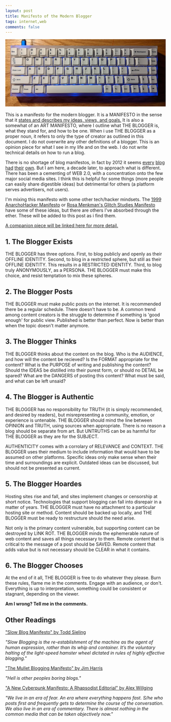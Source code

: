 ```yaml
---
layout: post
title: Manifesto of the Modern Blogger
tags: internet,web
comments: false
---
```


![image of my keyboard](../img/manifesto/1.jpg)

This is a manifesto for the modern blogger. It is a MANIFESTO in the sense that it [states and describes my ideas, views, and goals.](https://www.merriam-webster.com/dictionary/manifesto) It is also a somewhat of an ART MANIFESTO, where I outline what THE BLOGGER is, what they stand for, and how to be one. When i use THE BLOGGER as a proper noun, it refers to only the type of creator as outlined in this document. I do not overwrite any other definitions of a blogger. This is an opinion piece for what I see in my life and on the web. I do not write technical details on how to run a blog.

There is no shortage of blog manifestos, in fact by 2012 it seems [every](http://jamesgstewart.com/blogging-manifesto/) [blog](https://www.socialmediatoday.com/content/manifesto-blogging) [had](https://chrisbrogan.com/stories/social-media/if-you-intend-to-blog-seriously/) [their](https://cbcmanifesto.blogspot.com/) [own](http://www.ocdqblog.com/home/the-mullet-blogging-manifesto.html). But I am here, a decade later, to approach what is different. There has been a cementing of WEB 2.0, with a concentration onto the few major social media sites. I think this is helpful for some things (more people can easily share digestible ideas) but detrimental for others (a platform serves advertisers, not users).

I'm mixing this manifesto with some other tech/hacker mindsets. The [1999 AnarchoHacker Manifesto](https://www.digitalmanifesto.net/manifestos/219/) or [Rosa Menkman's Glitch Studies Manifesto](http://amodern.net/wp-content/uploads/2016/05/2010_Original_Rosa-Menkman-Glitch-Studies-Manifesto.pdf) have some of these ideas, but there are others I've absorbed through the ether. These will be added to this post as i find them.

[A companion piece will be linked here for more detail.](https://nickmasso.com)


## 1. The Blogger Exists

THE BLOGGER has three options. First, to blog publicly and openly as their OFFLINE IDENTITY. Second, to blog in a restricted sphere, but still as their OFFLINE IDENTITY. This results in a RESTRICTED IDENTITY. Third, to blog truly ANONYMOUSLY, as a PERSONA. THE BLOGGER must make this choice, and resist temptation to mix these spheres.


## 2. The Blogger Posts

THE BLOGGER must make public posts on the internet. It is recommended there be a regular schedule. There doesn't have to be. A common trend among content creators is the struggle to determine if something is 'good enough' for public view. Published is better than perfect. Now is better than when the topic doesn't matter anymore. 


## 3. The Blogger Thinks

THE BLOGGER thinks about the content on the blog. Who is the AUDIENCE, and how will the content be recieved? Is the FORMAT appropriate for the content? What is the PURPOSE of writing and publishing the content? Should the IDEAS be distilled into their purest form, or should no DETAIL be spared? What are the DANGERS of posting this content? What must be said, and what can be left unsaid?


## 4. The Blogger is Authentic

THE BLOGGER has no responsibility for TRUTH (it is simply recommended, and desired by readers), but misrepresenting a community, emotion, or experience is untenable. THE BLOGGER should mind the line between OPINION and TRUTH, using sources when appropriate. There is no reason a blog should be separate from art. But UNTRUTHS can be as harmful for THE BLOGGER as they are for the SUBJECT.

AUTHENTICITY comes with a corrolary of RELEVANCE and CONTEXT. THE BLOGGER uses their medium to include information that would have to be assumed on other platforms. Specific ideas only make sense when their time and surroundings are explicit. Outdated ideas can be discussed, but should not be presented as current.


## 5. The Blogger Hoardes

Hosting sites rise and fall, and sites implement changes or censorship at short notice. Technologies that support blogging can fall into disrepair in a matter of years. THE BLOGGER must have no attachment to a particular hosting site or method. Content should be backed up locally, and THE BLOGGER must be ready to restructure should the need arise.

Not only is the primary content vulnerable, but supporting content can be destroyed by LINK ROT. THE BLOGGER minds the ephemerable nature of web content and saves all things necessary to them. Remote content that is critical to the message of a post should be SAVED. Remote content that adds value but is not necessary should be CLEAR in what it contains.


## 6. The Blogger Chooses

At the end of it all, THE BLOGGER is free to do whatever they please. Burn these rules, flame me in the comments. Engage with an audience, or don't. Everything is up to interpretation, something could be consistent or stagnant, depending on the viewer. 


**Am I wrong? Tell me in the comments.**


## Other Readings

["Slow Blog Manifesto" by Todd Sieling](https://www.digitalmanifesto.net/manifestos/11/)

*"Slow Blogging is the re-establishment of the machine as the agent of human expression, rather than its whip and container. It’s the voluntary halting of the light-speed hamster wheel dictated in rules of highly effective blogging."*

["The Mullet Blogging Manifesto" by Jim Harris](http://www.ocdqblog.com/home/the-mullet-blogging-manifesto.html)

*"Hell is other peoples boring blogs."*

["A New Cyberpunk Manifesto: A Rhapsodist Editorial" by Alex Willging](https://www.digitalmanifesto.net/manifestos/168/)

*"We live in an era of fear. An era where everything happens fast. S/he who posts first and frequently gets to determine the course of the conversation. We also live in an era of commentary. There is almost nothing in the common media that can be taken objectively now."*

